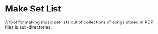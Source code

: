 # Make Set List

A tool for making music set lists out of collections of songs stored in PDF files is sub-directories.
